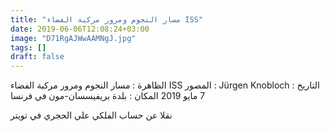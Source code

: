 ```yaml
---
title: "مسار النجوم ومرور مركبة الفضاء ISS"
date: 2019-06-06T12:08:24+03:00
image: "D71RgAJWwAAMNgJ.jpg"
tags: []
draft: false
---
```


الظاهرة : مسار النجوم ومرور مركبة الفضاء ISS 
المصور : Jürgen Knobloch
التاريخ : 7 مايو 2019
المكان : بلدة بريفيسسان-مون في فرنسا

نقلا عن حساب الفلكي علي الحجري في تويتر
